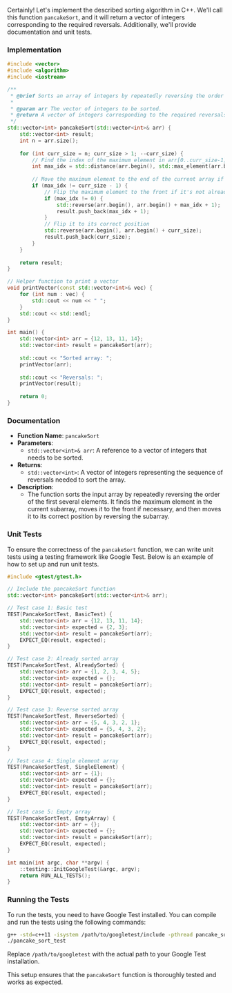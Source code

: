 Certainly! Let's implement the described sorting algorithm in C++. We'll call this function `pancakeSort`, and it will return a vector of integers corresponding to the required reversals. Additionally, we'll provide documentation and unit tests.

### Implementation

```cpp
#include <vector>
#include <algorithm>
#include <iostream>

/**
 * @brief Sorts an array of integers by repeatedly reversing the order of the first several elements.
 * 
 * @param arr The vector of integers to be sorted.
 * @return A vector of integers corresponding to the required reversals.
 */
std::vector<int> pancakeSort(std::vector<int>& arr) {
    std::vector<int> result;
    int n = arr.size();
    
    for (int curr_size = n; curr_size > 1; --curr_size) {
        // Find the index of the maximum element in arr[0..curr_size-1]
        int max_idx = std::distance(arr.begin(), std::max_element(arr.begin(), arr.begin() + curr_size));
        
        // Move the maximum element to the end of the current array if it's not already at the end
        if (max_idx != curr_size - 1) {
            // Flip the maximum element to the front if it's not already there
            if (max_idx != 0) {
                std::reverse(arr.begin(), arr.begin() + max_idx + 1);
                result.push_back(max_idx + 1);
            }
            // Flip it to its correct position
            std::reverse(arr.begin(), arr.begin() + curr_size);
            result.push_back(curr_size);
        }
    }
    
    return result;
}

// Helper function to print a vector
void printVector(const std::vector<int>& vec) {
    for (int num : vec) {
        std::cout << num << " ";
    }
    std::cout << std::endl;
}

int main() {
    std::vector<int> arr = {12, 13, 11, 14};
    std::vector<int> result = pancakeSort(arr);
    
    std::cout << "Sorted array: ";
    printVector(arr);
    
    std::cout << "Reversals: ";
    printVector(result);
    
    return 0;
}
```

### Documentation

- **Function Name**: `pancakeSort`
- **Parameters**: 
  - `std::vector<int>& arr`: A reference to a vector of integers that needs to be sorted.
- **Returns**: 
  - `std::vector<int>`: A vector of integers representing the sequence of reversals needed to sort the array.
- **Description**: 
  - The function sorts the input array by repeatedly reversing the order of the first several elements. It finds the maximum element in the current subarray, moves it to the front if necessary, and then moves it to its correct position by reversing the subarray.

### Unit Tests

To ensure the correctness of the `pancakeSort` function, we can write unit tests using a testing framework like Google Test. Below is an example of how to set up and run unit tests.

```cpp
#include <gtest/gtest.h>

// Include the pancakeSort function
std::vector<int> pancakeSort(std::vector<int>& arr);

// Test case 1: Basic test
TEST(PancakeSortTest, BasicTest) {
    std::vector<int> arr = {12, 13, 11, 14};
    std::vector<int> expected = {2, 3};
    std::vector<int> result = pancakeSort(arr);
    EXPECT_EQ(result, expected);
}

// Test case 2: Already sorted array
TEST(PancakeSortTest, AlreadySorted) {
    std::vector<int> arr = {1, 2, 3, 4, 5};
    std::vector<int> expected = {};
    std::vector<int> result = pancakeSort(arr);
    EXPECT_EQ(result, expected);
}

// Test case 3: Reverse sorted array
TEST(PancakeSortTest, ReverseSorted) {
    std::vector<int> arr = {5, 4, 3, 2, 1};
    std::vector<int> expected = {5, 4, 3, 2};
    std::vector<int> result = pancakeSort(arr);
    EXPECT_EQ(result, expected);
}

// Test case 4: Single element array
TEST(PancakeSortTest, SingleElement) {
    std::vector<int> arr = {1};
    std::vector<int> expected = {};
    std::vector<int> result = pancakeSort(arr);
    EXPECT_EQ(result, expected);
}

// Test case 5: Empty array
TEST(PancakeSortTest, EmptyArray) {
    std::vector<int> arr = {};
    std::vector<int> expected = {};
    std::vector<int> result = pancakeSort(arr);
    EXPECT_EQ(result, expected);
}

int main(int argc, char **argv) {
    ::testing::InitGoogleTest(&argc, argv);
    return RUN_ALL_TESTS();
}
```

### Running the Tests

To run the tests, you need to have Google Test installed. You can compile and run the tests using the following commands:

```sh
g++ -std=c++11 -isystem /path/to/googletest/include -pthread pancake_sort.cpp -o pancake_sort_test -L/path/to/googletest/lib -lgtest -lgtest_main
./pancake_sort_test
```

Replace `/path/to/googletest` with the actual path to your Google Test installation.

This setup ensures that the `pancakeSort` function is thoroughly tested and works as expected.
